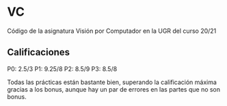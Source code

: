 # VC

Código de la asignatura Visión por Computador en la UGR del curso 20/21

## Calificaciones

P0: 2.5/3
P1: 9.25/8
P2: 8.5/9
P3: 8.5/8


Todas las prácticas están bastante bien, superando la calificación máxima gracias a los bonus, aunque hay un par de errores en las partes que no son bonus.

